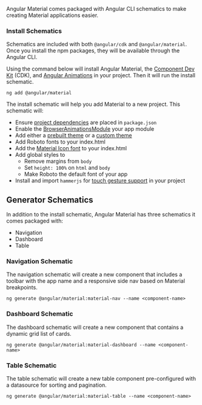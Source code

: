 Angular Material comes packaged with Angular CLI schematics to make
creating Material applications easier.

### Install Schematics
Schematics are included with both `@angular/cdk` and `@angular/material`. Once you install the npm
packages, they will be available through the Angular CLI.

Using the command below will install Angular Material, the [Component Dev Kit](https://material.angular.io/cdk) (CDK),
and [Angular Animations](https://angular.io/guide/animations) in your project. Then it will run the
install schematic.

```
ng add @angular/material
```

The install schematic will help you add Material to a new project. 
This schematic will:

- Ensure [project dependencies](./getting-started#step-1-install-angular-material-angular-cdk-and-angular-animations) are placed in `package.json`
- Enable the [BrowserAnimationsModule](./getting-started#step-2-configure-animations) your app module
- Add either a [prebuilt theme](./theming#using-a-pre-built-theme) or a [custom theme](./theming#defining-a-custom-theme)
- Add Roboto fonts to your index.html
- Add the [Material Icon font](./getting-started#step-6-optional-add-material-icons) to your index.html
- Add global styles to
  - Remove margins from `body`
  - Set `height: 100%` on `html` and `body`
  - Make Roboto the default font of your app
- Install and import `hammerjs` for [touch gesture support](./getting-started#step-5-gesture-support) in your project

## Generator Schematics
In addition to the install schematic, Angular Material has three schematics it comes packaged with:

- Navigation
- Dashboard
- Table

### Navigation Schematic
The navigation schematic will create a new component that includes
a toolbar with the app name and a responsive side nav based on Material
breakpoints.

```
ng generate @angular/material:material-nav --name <component-name>
```

### Dashboard Schematic
The dashboard schematic will create a new component that contains
a dynamic grid list of cards.

```
ng generate @angular/material:material-dashboard --name <component-name>
```

### Table Schematic
The table schematic will create a new table component pre-configured
with a datasource for sorting and pagination.

```
ng generate @angular/material:material-table --name <component-name>
```
